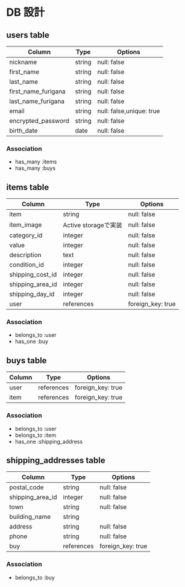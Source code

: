 # DB 設計

## users table

| Column              | Type                | Options                  |          
|-------------------- |---------------------|--------------------------|
| nickname            | string              | null: false              |
| first_name          | string              | null: false              |
| last_name           | string              | null: false              |
| first_name_furigana | string              | null: false              |
| last_name_furigana  | string              | null: false              |
| email               | string              | null: false,unique: true |
| encrypted_password  | string              | null: false              |
| birth_date          | date                | null: false              |

### Association

- has_many :items
- has_many :buys

## items table

| Column              | Type                | Options                 |
|-------------------- |---------------------|-------------------------|
| item                | string              | null: false             |
| item_image          | Active storageで実装 | null: false             |
| category_id         | integer             | null: false             |
| value               | integer             | null: false             |
| description         | text                | null: false             |
| condition_id        | integer             | null: false             |
| shipping_cost_id    | integer             | null: false             |
| shipping_area_id    | integer             | null: false             |
| shipping_day_id     | integer             | null: false             |
| user                | references          | foreign_key: true       |


### Association

- belongs_to :user
- has_one    :buy

## buys table

| Column              | Type                | Options                 |          
|-------------------- |---------------------|-------------------------|
| user                | references          | foreign_key: true       |
| item                | references          | foreign_key: true       |
### Association

- belongs_to :user
- belongs_to :item
- has_one    :shipping_address

## shipping_addresses table


| Column              | Type                | Options                 |          
|-------------------- |---------------------|-------------------------|
| postal_code         | string              | null: false             |
| shipping_area_id    | integer             | null: false             |
| town                | string              | null: false             |
| building_name       | string              |                         |
| address             | string              | null: false             |
| phone               | string              | null: false             |
| buy                 | references          | foreign_key: true       |

### Association

- belongs_to :buy